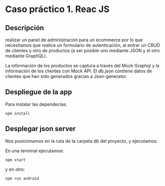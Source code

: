 
# Caso práctico 1. Reac JS

## Descripción
realizar un panel de administración para un ecommerce por lo que necesitamos que realice un formulario de autenticación, al entrar un CRUD de clientes y otro de productos (a ser posible uno mediante JSON y el otro mediante GraphQL).

La información de los productos se captura a través del Mock Graphql y la información de los clientes con Mock API. 
El db.json contiene datos de clientes que han sido generados gracias a Json-generator.

## Despliegue de la app

Para instalar las dependecias.

~~~
npm install
~~~

## Desplegar json server

Nos posicionamos en la ruta de la carpeta db del proyecto, y ejecutamos:



En una terminal ejecutamos:

~~~
npm start
~~~

y en otro:

~~~
npm run android
~~~

